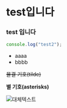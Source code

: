 # test입니다

### test 입니다

```js
console.log("test2");
```

- aaaa
- bbbb

~~물결 기호(tilde)~~

**별 기호(asterisks)**

![대체텍스트](../img/bond.webp)
